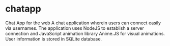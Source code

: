 # chatapp
Chat App for the web
A chat application wherein users can connect easily via usernames. The application uses NodeJS to establish a server connection and JavaScript animation library Anime.JS for visual animations. User information is stored in SQLite database.
